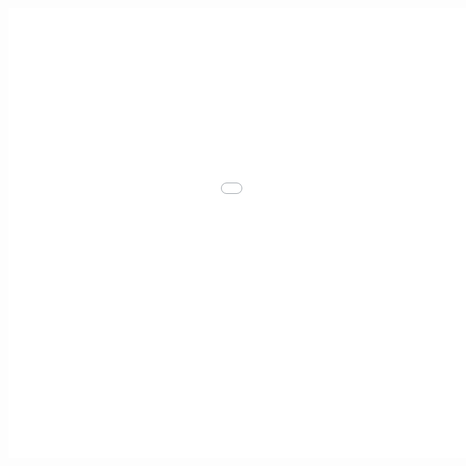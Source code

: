 <iframe src="Release/index.html" frameborder="0" id="gamebody" width="1280px" height="720px"></iframe>
